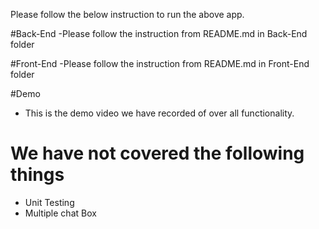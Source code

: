 Please follow the below instruction to run the above app.

#Back-End 
 -Please follow the instruction from README.md in Back-End folder
 
#Front-End 
 -Please follow the instruction from README.md in Front-End folder
 
#Demo
 - This is the demo video we have recorded of over all functionality.
 
# We have not covered the following things
 - Unit Testing
 - Multiple chat Box
